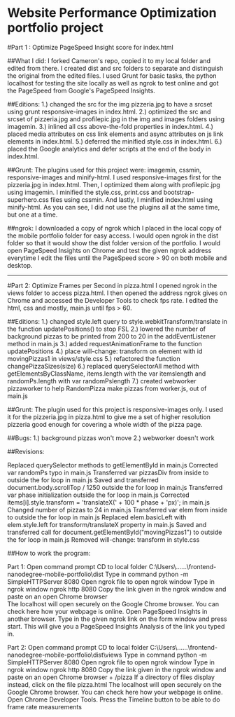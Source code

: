 # Website Performance Optimization portfolio project

#Part 1 : Optimize PageSpeed Insight score for index.html

##What I did:
I forked Cameron's repo, copied it to my local folder and edited from there. I created dist and src folders to separate and distinguish the original from the edited files. I used Grunt for basic tasks, the python localhost for testing the site locally as well as ngrok to test online and got the PageSpeed from Google's PageSpeed Insights.

##Editions:
1.) changed the src for the img pizzeria.jpg to have a srcset using grunt responsive-images in index.html.
2.) optimized the src and srcset of pizzeria.jpg and profilepic.jpg in the img and images folders using imagemin.
3.) inlined all css above-the-fold properties in index.html.
4.) placed media attributes on css link elements and async attributes on js link elements in index.html.
5.) deferred the minified style.css in index.html.
6.) placed the Google analytics and defer scripts at the end of the body in index.html.

##Grunt:
The plugins used for this project were: imagemin, cssmin, responsive-images and minify-html. I used responsive-images first for the pizzeria.jpg in index.html. Then, I optimized them along with profilepic.jpg using imagemin. I minified the style.css, print.css and bootstrap-superhero.css files using cssmin. And lastly, I minified index.html using minify-html. As you can see, I did not use the plugins all at the same time, but one at a time.

##ngrok:
I downloaded a copy of ngrok which I placed in the local copy of the mobile portfolio folder for easy access. I would open ngrok in the dist folder so that it would show the dist folder version of the portfolio. I would open PageSpeed Insights on Chrome and test the given ngrok address everytime I edit the files until the PageSpeed score > 90 on both mobile and desktop.

***********

#Part 2: Optimize Frames per Second in pizza.html
I opened ngrok in the views folder to access pizza.html. I then opened the address ngrok gives on Chrome and accessed the Developer Tools to check fps rate. I edited the html, css and mostly, main.js until fps > 60.

##Editions:
1.) changed style.left query to style.webkitTransform/translate  in the function updatePositions() to stop FSL
2.) lowered the number of background pizzas to be printed from 200 to 20 in the addEventListener method in main.js
3.) added requestAnimationFrame to the function updatePositions
4.) place will-change: transform on element with id movingPizzas1 in views/style.css
5.) refactored the function changePizzaSizes(size)
6.) replaced querySelectorAll method with getElementsByClassName,  items.length with the var itemslength and randomPs.length with var randomPslength
7.) created webworker pizzaworker to help RandomPizza make pizzas from worker.js, out of main.js

##Grunt:
The plugin used for this project is responsive-images only. I used it for the pizzeria.jpg in pizza.html to give me a set of higher resolution pizzeria good enough for covering a whole width of the pizza page.

##Bugs:
1.) background pizzas won't move
2.) webworker doesn't work

##Revisions:

Replaced querySelector methods to getElementById in main.js
Corrected var randomPs typo in main.js
Transferred var pizzasDiv from inside to outside the for loop in main.js
Saved and transferred document.body.scrollTop / 1250 outside the for loop in main.js
Transferred var phase initialization outside the for loop in main.js
Corrected items[i].style.transform = 'translateX(' + 100 * phase + 'px)'; in main.js
Changed number of pizzas to 24 in main.js
Transferred var elem from inside to outside the for loop in main.js
Replaced elem.basicLeft with elem.style.left for transform/translateX property in main.js 
Saved and transferred call for document.getElementById("movingPizzas1") to outside the for loop in main.js
Removed will-change: transform in style.css

##How to work the program:

Part 1:
Open command prompt
CD to local folder C:\Users\\...\...\frontend-nanodegree-mobile-portfolio\dist
Type in command python -m SimpleHTTPServer 8080
Open ngrok file to open ngrok window
Type in ngrok window ngrok http 8080
Copy the link given in the ngrok window and paste on an open Chrome browser                                
The localhost will open securely on the Google Chrome browser. You can check here how your webpage is online.
Open PageSpeed Insights in another browser.
Type in the given ngrok link on the form window and press start.
This will give you a PageSpeed Insights Analysis of the link you typed in.

Part 2:
Open command prompt
CD to local folder C:\Users\\...\...\frontend-nanodegree-mobile-portfolio\dist\views
Type in command python -m SimpleHTTPServer 8080
Open ngrok file to open ngrok window
Type in ngrok window ngrok http 8080
Copy the link given in the ngrok window and paste on an open Chrome browser + /pizza
If a directory of files display instead, click on the file pizza.html
The localhost will open securely on the Google Chrome browser. You can check here how your webpage is online.
Open Chrome Developer Tools.
Press the Timeline button to be able to do frame rate measurements
